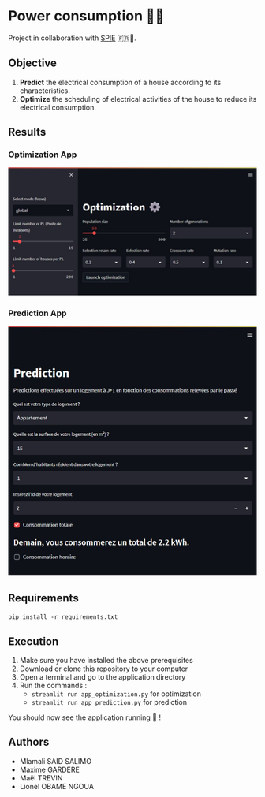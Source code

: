 # Power consumption 📅🔌

Project in collaboration with [SPIE](https://www.spie.com/fr) 🇫🇷🔌.

## Objective

1. **Predict** the electrical consumption of a house according to its characteristics.
2. **Optimize** the scheduling of electrical activities of the house to reduce its electrical consumption.

## Results

### Optimization App

![](images/screen0.jpg)

### Prediction App

![](images/screen1.jpg)

## Requirements

````
pip install -r requirements.txt
````

## Execution

1. Make sure you have installed the above prerequisites
2. Download or clone this repository to your computer
3. Open a terminal and go to the application directory
4. Run the commands :
    - `streamlit run app_optimization.py` for optimization
    - `streamlit run app_prediction.py` for prediction

You should now see the application running 🚀 !

## Authors

- Mlamali SAID SALIMO
- Maxime GARDERE
- Maël TREVIN
- Lionel OBAME NGOUA
